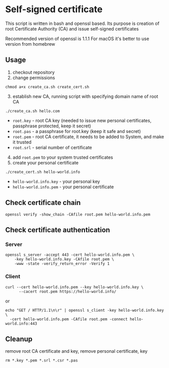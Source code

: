 # Self-signed certificate

This script is written in bash and openssl based. Its purpose is creation of root Certificate Authority (CA)
and issue self-signed certificates

Recommended version of openssl is 1.1.1
For macOS it's better to use version from homebrew

## Usage
1. checkout repository
2. change permissions
```shell
chmod a+x create_ca.sh create_cert.sh
```
3. establish new CA, running script with specifying domain name of root CA
```shell
./create_ca.sh hello.com
```
* `root.key` - root CA key (needed to issue new personal certificates, passphrase protected, keep it secret)
* `root.pas` - a passphrase for root.key (keep it safe and secret)
* `root.pem` - root CA certificate, it needs to be added to System, and make it trusted
* `root.srl` - serial number of certificate
4. add `root.pem` to your system trusted certificates
5. create your personal certificate
```shell
./create_cert.sh hello-world.info
```
* `hello-world.info.key` - your personal key
* `hello-world.info.pem` - your personal certificate


## Check certificate chain

```shell
openssl verify -show_chain -CAfile root.pem hello-world.info.pem
```

## Check certificate authentication

### Server

```shell
openssl s_server -accept 443 -cert hello-world.info.pem \
    -key hello-world.info.key -CAfile root.pem \
    -www -state -verify_return_error -Verify 1
```

### Client

```shell
curl --cert hello-world.info.pem --key hello-world.info.key \
      --cacert root.pem https://hello-world.info/
```
or
```shell
echo "GET / HTTP/1.1\n\r" | openssl s_client -key hello-world.info.key \
  -cert hello-world.info.pem -CAfile root.pem -connect hello-world.info:443  
```

## Cleanup

remove root CA certificate and key, remove personal certificate, key
```shell
rm *.key *.pem *.srl *.csr *.pas
```
